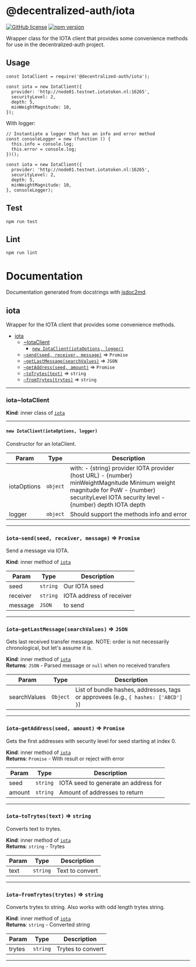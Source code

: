 # @decentralized-auth/iota

[![GitHub license](https://img.shields.io/badge/license-Apache%202.0-blue.svg)](https://raw.githubusercontent.com/alliander/decentralized-auth/master/decentralized-auth/shared-libs/iota/LICENSE) [![npm version](https://badge.fury.io/js/%40decentralized-auth%2Fiota.svg)](https://badge.fury.io/js/%40decentralized-auth%2Fiota)

Wrapper class for the IOTA client that provides some convenience methods for use in the decentralized-auth project.

## Usage

```
const IotaClient = require('@decentralized-auth/iota');

const iota = new IotaClient({
  provider: 'http://node01.testnet.iotatoken.nl:16265',
  securityLevel: 2,
  depth: 5,
  minWeightMagnitude: 10,
});
```

With logger:

```
// Instantiate a logger that has an info and error method
const consoleLogger = new (function () {
  this.info = console.log;
  this.error = console.log;
})();

const iota = new IotaClient({
  provider: 'http://node01.testnet.iotatoken.nl:16265',
  securityLevel: 2,
  depth: 5,
  minWeightMagnitude: 10,
}, consoleLogger);
```

## Test

```
npm run test
```

## Lint

```
npm run lint
```

# Documentation

Documentation generated from docstrings with [jsdoc2md](https://www.npmjs.com/package/jsdoc-to-markdown).

<a name="module_iota"></a>

## iota
Wrapper for the IOTA client that provides some convenience methods.


* [iota](#module_iota)
    * [~IotaClient](#module_iota..IotaClient)
        * [`new IotaClient(iotaOptions, logger)`](#new_module_iota..IotaClient_new)
    * [`~send(seed, receiver, message)`](#module_iota..send) ⇒ <code>Promise</code>
    * [`~getLastMessage(searchValues)`](#module_iota..getLastMessage) ⇒ <code>JSON</code>
    * [`~getAddress(seed, amount)`](#module_iota..getAddress) ⇒ <code>Promise</code>
    * [`~toTrytes(text)`](#module_iota..toTrytes) ⇒ <code>string</code>
    * [`~fromTrytes(trytes)`](#module_iota..fromTrytes) ⇒ <code>string</code>


* * *

<a name="module_iota..IotaClient"></a>

### iota~IotaClient
**Kind**: inner class of [<code>iota</code>](#module_iota)  

* * *

<a name="new_module_iota..IotaClient_new"></a>

#### `new IotaClient(iotaOptions, logger)`
Constructor for an IotaClient.


| Param | Type | Description |
| --- | --- | --- |
| iotaOptions | <code>object</code> | with:                 - {string} provider IOTA provider (host URL)                 - {number} minWeightMagnitude Minimum weight magnitude for PoW                 - {number} securityLevel IOTA security level                 - {number} depth IOTA depth |
| logger | <code>object</code> | Should support the methods info and error |


* * *

<a name="module_iota..send"></a>

### `iota~send(seed, receiver, message)` ⇒ <code>Promise</code>
Send a message via IOTA.

**Kind**: inner method of [<code>iota</code>](#module_iota)  

| Param | Type | Description |
| --- | --- | --- |
| seed | <code>string</code> | Our IOTA seed |
| receiver | <code>string</code> | IOTA address of receiver |
| message | <code>JSON</code> | to send |


* * *

<a name="module_iota..getLastMessage"></a>

### `iota~getLastMessage(searchValues)` ⇒ <code>JSON</code>
Gets last received transfer message.
NOTE: order is not necessarily chronological, but let's assume it is.

**Kind**: inner method of [<code>iota</code>](#module_iota)  
**Returns**: <code>JSON</code> - Parsed message or `null` when no received transfers  

| Param | Type | Description |
| --- | --- | --- |
| searchValues | <code>Object</code> | List of bundle hashes, addresses, tags or                              approvees (e.g., `{ hashes: ['ABCD'] }`) |


* * *

<a name="module_iota..getAddress"></a>

### `iota~getAddress(seed, amount)` ⇒ <code>Promise</code>
Gets the first addresses with security level for seed starting at index 0.

**Kind**: inner method of [<code>iota</code>](#module_iota)  
**Returns**: <code>Promise</code> - With result or reject with error  

| Param | Type | Description |
| --- | --- | --- |
| seed | <code>string</code> | IOTA seed to generate an address for |
| amount | <code>string</code> | Amount of addresses to return |


* * *

<a name="module_iota..toTrytes"></a>

### `iota~toTrytes(text)` ⇒ <code>string</code>
Converts text to trytes.

**Kind**: inner method of [<code>iota</code>](#module_iota)  
**Returns**: <code>string</code> - Trytes  

| Param | Type | Description |
| --- | --- | --- |
| text | <code>string</code> | Text to convert |


* * *

<a name="module_iota..fromTrytes"></a>

### `iota~fromTrytes(trytes)` ⇒ <code>string</code>
Converts trytes to string.
Also works with odd length trytes string.

**Kind**: inner method of [<code>iota</code>](#module_iota)  
**Returns**: <code>string</code> - Converted string  

| Param | Type | Description |
| --- | --- | --- |
| trytes | <code>string</code> | Trytes to convert |


* * *

